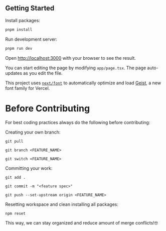 ## Getting Started


Install packages:
```sh
pnpm install
```

Run development server:

```sh
pnpm run dev
```

Open [http://localhost:3000](http://localhost:3000) with your browser to see the result.

You can start editing the page by modifying `app/page.tsx`. The page auto-updates as you edit the file.

This project uses [`next/font`](https://nextjs.org/docs/app/building-your-application/optimizing/fonts) to automatically optimize and load [Geist](https://vercel.com/font), a new font family for Vercel.

# Before Contributing

For best coding practices always do the following before contributing:

Creating your own branch:

```
git pull

git branch <FEATURE_NAME>

git switch <FEATURE_NAME>
```

Committing your work:

```
git add .

git commit -m "<feature spec>"

git push --set-upstream origin <FEATURE_NAME>
```


Resetting workspace and clean installing all packages:
```sh
npm reset
```

This way, we can stay organized and reduce amount of merge conflicts!🤓
